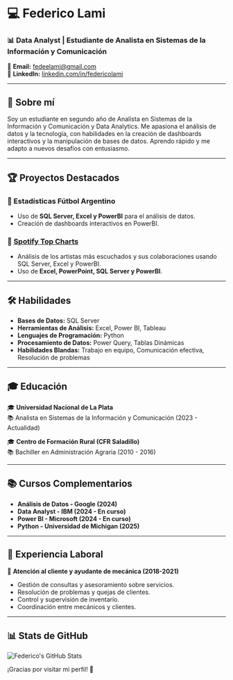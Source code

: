 # 💻 Federico Lami
### 📊 Data Analyst | Estudiante de Analista en Sistemas de la Información y Comunicación

📧 **Email:** fedeelami@gmail.com  
🔗 **LinkedIn:** [linkedin.com/in/federicolami](https://www.linkedin.com/in/federicolami/)  

---

## 🚀 Sobre mí
Soy un estudiante en segundo año de Analista en Sistemas de la Información y Comunicación y Data Analytics. Me apasiona el análisis de datos y la tecnología, con habilidades en la creación de dashboards interactivos y la manipulación de bases de datos. Aprendo rápido y me adapto a nuevos desafíos con entusiasmo.

---

## 🏆 Proyectos Destacados

### 📌 Estadísticas Fútbol Argentino  
- Uso de **SQL Server, Excel y PowerBI** para el análisis de datos.
- Creación de dashboards interactivos en PowerBI.

### 📌 [Spotify Top Charts](https://github.com/FedericoLami/spotify-top-charts)
- Análisis de los artistas más escuchados y sus colaboraciones usando SQL Server, Excel y PowerBI.
- Uso de **Excel, PowerPoint, SQL Server y PowerBI**.

---

## 🛠️ Habilidades

- **Bases de Datos:** SQL Server  
- **Herramientas de Análisis:** Excel, Power BI, Tableau  
- **Lenguajes de Programación:** Python  
- **Procesamiento de Datos:** Power Query, Tablas Dinámicas  
- **Habilidades Blandas:** Trabajo en equipo, Comunicación efectiva, Resolución de problemas

---

## 🎓 Educación

🎓 **Universidad Nacional de La Plata**  
📚 Analista en Sistemas de la Información y Comunicación (2023 - Actualidad)

🎓 **Centro de Formación Rural (CFR Saladillo)**  
📚 Bachiller en Administración Agraria (2010 - 2016)

---

## 📚 Cursos Complementarios
- **Análisis de Datos - Google (2024)**
- **Data Analyst - IBM (2024 - En curso)**
- **Power BI - Microsoft (2024 - En curso)**
- **Python - Universidad de Michigan (2025)**

---

## 💼 Experiencia Laboral

🔧 **Atención al cliente y ayudante de mecánica (2018-2021)**  
- Gestión de consultas y asesoramiento sobre servicios.
- Resolución de problemas y quejas de clientes.
- Control y supervisión de inventario.
- Coordinación entre mecánicos y clientes.

---

## 📊 Stats de GitHub
![Federico's GitHub Stats](https://github-readme-stats.vercel.app/api?username=fedeelami&show_icons=true&theme=radical)

¡Gracias por visitar mi perfil! 🚀


<!--
**FedericoLami/FedericoLami** is a ✨ _special_ ✨ repository because its `README.md` (this file) appears on your GitHub profile.

Here are some ideas to get you started:

- 🔭 I’m currently working on ...
- 🌱 I’m currently learning ...
- 👯 I’m looking to collaborate on ...
- 🤔 I’m looking for help with ...
- 💬 Ask me about ...
- 📫 How to reach me: ...
- 😄 Pronouns: ...
- ⚡ Fun fact: ...
-->
